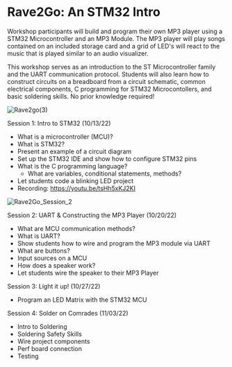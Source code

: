 # Rave2Go: An STM32 Intro
Workshop participants will build and program their own MP3 player using a STM32 Microcontroller and an MP3 Module. The MP3 player will play songs contained on an included storage card and a grid of LED's will react to the music that is played similar to an audio visualizer.

This workshop serves as an introduction to the ST Microcontroller family and the UART communication protocol. Students will also learn how to construct circuits on a breadboard from a circuit schematic, common electrical components, C programming for STM32 Microcontollers, and basic soldering skills. No prior knowledge required!
 
![Rave2go(3)](https://user-images.githubusercontent.com/25860232/196050527-c29515f6-4a42-48fa-b04e-8e4bf05a8d07.png)

Session 1: Intro to STM32 (10/13/22)
  - What is a microcontroller (MCU)?
  - What is STM32?
  - Present an example of a circuit diagram
  - Set up the STM32 IDE and show how to configure STM32 pins
  - What is the C programming language?
      - What are variables, conditional statements, methods?
  - Let students code a blinking LED project
  - Recording: https://youtu.be/tsHh5xKJ2KI

![Rave2Go_Session_2](https://user-images.githubusercontent.com/25860232/195998130-08edfeb0-eb30-4636-92e1-5680c82fe9d6.png)

Session 2: UART & Constructing the MP3 Player (10/20/22)
- What are MCU communication methods?
- What is UART?
- Show students how to wire and program the MP3 module via UART
- What are buttons?
- Input sources on a MCU
- How does a speaker work?
- Let students wire the speaker to their MP3 Player

Session 3: Light it up! (10/27/22)
- Program an LED Matrix with the STM32 MCU
 
Session 4: Solder on Comrades (11/03/22)
- Intro to Soldering
- Soldering Safety Skills
- Wire project components
- Perf board connection
- Testing
